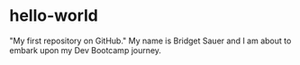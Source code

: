 hello-world
===========

"My first repository on GitHub."
My name is Bridget Sauer and I am about to embark upon my Dev Bootcamp journey. 
